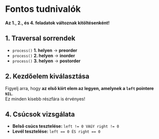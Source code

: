 # Fontos tudnivalók

**Az 1., 2., és 4. feladatok változnak kitöltésenként!**

## 1. Traversal sorrendek  
- `process()` **1. helyen** → **preorder**  
- `process()` **2. helyen** → **inorder**  
- `process()` **3. helyen** → **postorder**  

## 2. Kezdőelem kiválasztása  
Figyelj arra, hogy **az első kiírt elem az legyen, amelynek a `left` pointere `NIL`**.  
Ez minden kisebb részfára is érvényes!  

## 4. Csúcsok vizsgálata  
- **Belső csúcs tesztelése:** `left != 0 VAGY right != 0`  
- **Levél tesztelése:** `left == 0 ÉS right == 0`  